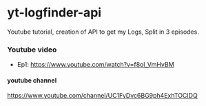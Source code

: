 # yt-logfinder-api
Youtube tutorial, creation of API to get my Logs, Split in 3 episodes.


### Youtube video
- Ep1: https://www.youtube.com/watch?v=f8ol_VmHvBM



#### youtube channel
https://www.youtube.com/channel/UC1FyDvc6BG9ph4ExhTOCIDQ
